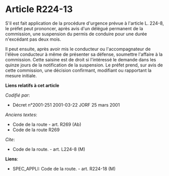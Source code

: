# Article R224-13

S'il est fait application de la procédure d'urgence prévue à l'article L. 224-8, le préfet peut prononcer, après avis d'un
délégué permanent de la commission, une suspension du permis de conduire pour une durée n'excédant pas deux mois.

Il peut ensuite, après avoir mis le conducteur ou l'accompagnateur de l'élève conducteur à même de présenter sa défense,
soumettre l'affaire à la commission. Cette saisine est de droit si l'intéressé le demande dans les quinze jours de la
notification de la suspension. Le préfet prend, sur avis de cette commission, une décision confirmant, modifiant ou
rapportant la mesure initiale.

**Liens relatifs à cet article**

_Codifié par_:

  - Décret n°2001-251 2001-03-22 JORF 25 mars 2001

_Anciens textes_:

  - Code de la route - art. R269 (Ab)
  - Code de la route R269

_Cite_:

  - Code de la route. - art. L224-8 (M)

**Liens**:

  - SPEC_APPLI: Code de la route. - art. R224-18 (M)
